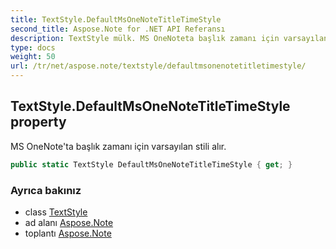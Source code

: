 ```yaml
---
title: TextStyle.DefaultMsOneNoteTitleTimeStyle
second_title: Aspose.Note for .NET API Referansı
description: TextStyle mülk. MS OneNoteta başlık zamanı için varsayılan stili alır.
type: docs
weight: 50
url: /tr/net/aspose.note/textstyle/defaultmsonenotetitletimestyle/
---
```

## TextStyle.DefaultMsOneNoteTitleTimeStyle property

MS OneNote'ta başlık zamanı için varsayılan stili alır.

```csharp
public static TextStyle DefaultMsOneNoteTitleTimeStyle { get; }
```

### Ayrıca bakınız

* class [TextStyle](../)
* ad alanı [Aspose.Note](../../textstyle/)
* toplantı [Aspose.Note](../../../)


